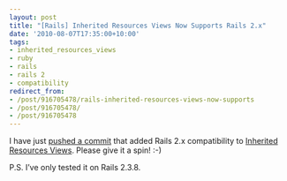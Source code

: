 ```yaml
---
layout: post
title: "[Rails] Inherited Resources Views Now Supports Rails 2.x"
date: '2010-08-07T17:35:00+10:00'
tags:
- inherited_resources_views
- ruby
- rails
- rails 2
- compatibility
redirect_from:
- /post/916705478/rails-inherited-resources-views-now-supports
- /post/916705478/
- /post/916705478
---
```

I have just [pushed a commit](http://github.com/fredwu/inherited_resources_views/commit/5fd1f928a0ee1f31f413794b8569505ac072f814) that added Rails 2.x compatibility to [Inherited Resources Views](http://github.com/fredwu/inherited_resources_views). Please give it a spin! :-)

P.S. I’ve only tested it on Rails 2.3.8.


